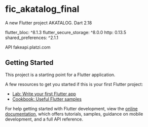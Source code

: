 # fic_akatalog_final

A new Flutter project AKATALOG.
Dart 2.18

flutter_bloc: ^8.1.3
flutter_secure_storage: ^8.0.0
http: 0.13.5
shared_preferences: ^2.1.1

API
fakeapi.platzi.com

## Getting Started

This project is a starting point for a Flutter application.

A few resources to get you started if this is your first Flutter project:

- [Lab: Write your first Flutter app](https://docs.flutter.dev/get-started/codelab)
- [Cookbook: Useful Flutter samples](https://docs.flutter.dev/cookbook)

For help getting started with Flutter development, view the
[online documentation](https://docs.flutter.dev/), which offers tutorials,
samples, guidance on mobile development, and a full API reference.
